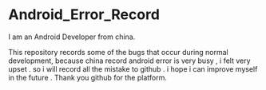 # Android_Error_Record
I am an Android Developer from china.

This repository records some of the bugs that occur during normal development, because china record android error is very busy ,
i felt very upset .
so i will record all the mistake to github . i hope i can improve myself in the future . Thank you github for the platform.

